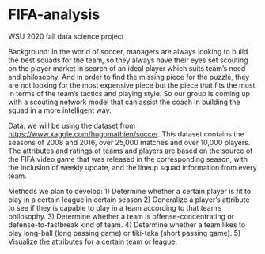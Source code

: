 # FIFA-analysis
WSU 2020 fall data science project

Background: In the world of soccer, managers are always looking to build the best squads for the team, so they always have their eyes set scouting on the player market in search of an ideal player which suits team’s need and philosophy. And in order to find the missing piece for the puzzle, they are not looking for the most expensive piece but the piece that fits the most in terms of the team’s tactics and playing style. So our group is coming up with a scouting network model that can assist the coach in building the squad in a more intelligent way.

Data: we will be using the dataset from https://www.kaggle.com/hugomathien/soccer. This dataset contains the seasons of 2008 and 2016, over 25,000 matches and over 10,000 players. The attributes and ratings of teams and players are based on the source of the FIFA video game that was released in the corresponding season, with the inclusion of weekly update, and the lineup squad information from every team.

Methods we plan to develop:  1) Determine whether a certain player is fit to play in a certain league in certain season 2) Generalize a player’s attribute to see if they is capable to play in a team according to that team’s philosophy. 3) Determine whether a team is offense-concentrating or defense-to-fastbreak kind of team. 4) Determine whether a team likes to play long-ball (long passing game) or tiki-taka (short passing game). 5) Visualize the attributes for a certain team or league.
